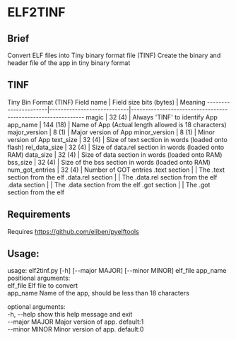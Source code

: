 # ELF2TINF

## Brief

Convert ELF files into Tiny binary format file (TINF)
Create the binary and header file of the app in tiny binary format

## TINF

 Tiny Bin Format (TINF)
 Field name            | Field size bits (bytes)    | Meaning
 ----------------------|----------------------------|-------------------------------------------------------------
  magic                | 32  (4)                    | Always 'TINF' to identify App
  app_name             | 144 (18)                   | Name of App (Actual length allowed is 18 characters)
  major_version        | 8   (1)                    | Major version of App 
  minor_version        | 8   (1)                    | Minor version of App 
  text_size            | 32  (4)                    | Size of text section in words (loaded onto flash)
  rel_data_size        | 32  (4)                    | Size of data.rel section in words (loaded onto RAM) 
  data_size            | 32  (4)                    | Size of data section in words (loaded onto RAM) 
  bss_size             | 32  (4)                    | Size of the bss section in words (loaded onto RAM) 
  num_got_entries      | 32  (4)                    | Number of GOT entries
  .text section        |                            | The .text section from the elf
  .data.rel section    |                            | The .data.rel section from the elf
  .data section        |                            | The .data section from the elf
  .got section         |                            | The .got section from the elf

## Requirements
Requires https://github.com/eliben/pyelftools

## Usage:
usage: elf2tinf.py [-h] [--major MAJOR] [--minor MINOR] elf_file app_name  
positional arguments:  
  elf_file       Elf file to convert  
  app_name       Name of the app, should be less than 18 characters  

optional arguments:  
  -h, --help     show this help message and exit  
  --major MAJOR  Major version of app. default:1  
  --minor MINOR  Minor version of app. default:0  

